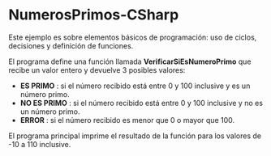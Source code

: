 # NumerosPrimos-CSharp

Este ejemplo es sobre elementos básicos de programación: uso de ciclos, decisiones y definición de funciones. 

El programa define una función llamada **VerificarSiEsNumeroPrimo** que recibe un valor entero y devuelve 3 posibles valores:

* **ES PRIMO** : si el número recibido está entre 0 y 100 inclusive y es un número primo.
* **NO ES PRIMO** : si el número recibido está entre 0 y 100 inclusive y no es un número primo.
* **ERROR** : si el número recibido es menor que 0 o mayor que 100.

El programa principal imprime el resultado de la función para los valores de -10 a 110 inclusive.
